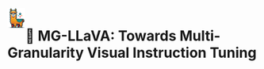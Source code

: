 <div align="center">
  <img src="images/MG.png" alt="Your Image" width="35px" style="float: left; margin-right: 1px;"/>

</div>

# 🎯 MG-LLaVA: Towards Multi-Granularity Visual Instruction Tuning